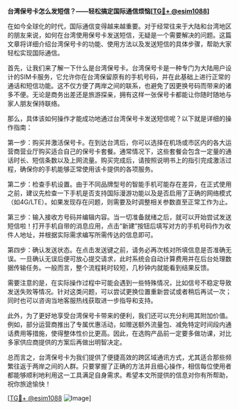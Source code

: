 **台湾保号卡怎么发短信？——轻松搞定国际通信烦恼[[TG💪+ @esim1088](https://t.me/s/esim1088)]**

在如今全球化的时代，国际通信变得越来越重要。对于经常往来于大陆和台湾地区的朋友来说，如何在台湾使用保号卡发送短信，无疑是一个需要解决的问题。这篇文章将详细介绍台湾保号卡的功能、使用方法以及发送短信的具体步骤，帮助大家轻松实现国际通信。

首先，让我们来了解一下什么是台湾保号卡。台湾保号卡是一种专门为大陆用户设计的SIM卡服务，它允许你在台湾保留原有的手机号码，并在此基础上进行正常的通话和短信功能。这不仅方便了两岸之间的联系，也避免了因更换号码而带来的诸多不便。无论是商务出差还是旅游探亲，拥有这样一张保号卡都能让你随时随地与家人朋友保持联络。

那么，具体该如何操作才能成功地通过台湾保号卡发送短信呢？以下就是详细的操作指南：

第一步：购买并激活保号卡。在到达台湾后，你可以选择在机场或市区内的各大运营商营业厅购买适合自己的保号卡套餐。通常情况下，这些套餐会包含一定量的通话时长、短信条数以及上网流量。购买完成后，请按照说明书上的指引完成激活过程，确保你的手机能够正常使用该卡提供的各项服务。

第二步：检查手机设置。由于不同品牌型号的智能手机可能存在差异，在正式使用之前，建议先检查一下手机是否支持国际漫游功能以及是否启用了正确的网络模式（如4G/LTE）。如果发现存在问题，则需要及时调整相关参数直至正常工作为止。

第三步：输入接收方号码并编辑内容。当一切准备就绪之后，就可以开始尝试发送短信啦！打开手机自带的消息应用，点击“新建”按钮后填写对方的手机号码作为收件人地址，并根据实际需求编写所需传达的信息即可。

第四步：确认发送状态。在点击发送键之前，请务必再次核对所填信息是否准确无误。一旦确认无误后便可放心提交请求，此时系统会自动计算费用并在后台处理数据传输任务。一般而言，整个流程耗时较短，几秒钟内就能看到结果反馈。

需要注意的是，在实际操作过程中可能会遇到一些特殊情况，比如信号不稳定导致发送失败等情况。针对这类问题，可以尝试更换位置重新尝试或者稍后再试一次；同时也可以咨询当地客服热线获取进一步指导和支持。

此外，为了更好地享受台湾保号卡带来的便利，我们还可以充分利用其附加价值。例如，部分运营商推出了专属优惠活动，如赠送额外流量包、减免特定时间段内通话费用等措施，使得整体性价比更高。因此，在选购产品前一定要多做功课，对比多家供应商提供的方案后再做出明智决定。

总而言之，台湾保号卡为我们提供了便捷高效的跨区域通讯方式，尤其适合那些频繁往返于两岸之间的人群。只要掌握了正确的方法并且细心操作，相信每位使用者都能够顺利地利用这一工具满足自身需求。希望本文所提供的信息对你有所帮助，祝你旅途愉快！

[[TG💪+ @esim1088](https://t.me/s/esim1088) ![Image](https://i.postimg.cc/4NQfJmqS/Snipaste-2025-05-13-00-14-12.png)]